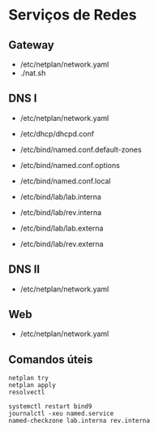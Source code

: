 # Serviços de Redes

## Gateway

- /etc/netplan/network.yaml
- ./nat.sh

## DNS I

- /etc/netplan/network.yaml
- /etc/dhcp/dhcpd.conf


- /etc/bind/named.conf.default-zones
- /etc/bind/named.conf.options
- /etc/bind/named.conf.local
- /etc/bind/lab/lab.interna
- /etc/bind/lab/rev.interna
- /etc/bind/lab/lab.externa
- /etc/bind/lab/rev.externa

## DNS II

- /etc/netplan/network.yaml

## Web

- /etc/netplan/network.yaml


## Comandos úteis

```
netplan try
netplan apply
resolvectl

systemctl restart bind9
journalctl -xeu named.service
named-checkzone lab.interna rev.interna
```
